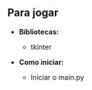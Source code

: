## Para jogar
  * <b>Bibliotecas:</b>
    * tkinter
    
 * <b>Como iniciar:</b>
    * Iniciar o main.py
